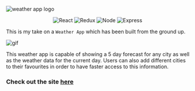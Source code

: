 ![weather app logo](img/Weather-app-header.png)

<p align="center"><img src="https://img.shields.io/badge/React-434343?style=for-the-badge&logo=react" alt="React" />&nbsp;<img src="https://img.shields.io/badge/Redux-434343?style=for-the-badge&logo=redux" alt="Redux" />&nbsp;<img src="https://img.shields.io/badge/Node-434343?style=for-the-badge&logo=nodedotjs" alt="Node" />&nbsp;<img src="https://img.shields.io/badge/Express-434343?style=for-the-badge&logo=express" alt="Express" />&nbsp;</p>

This is my take on a `Weather App` which has been built from the ground up.

![gif](img/demo.gif)

This weather app is capable of showing a 5 day forecast for any city as well as the weather data for the current day. Users can also add different cities to their favourites in order to have faster access to this information.

<h3>Check out the site <a href="https://arzhk-weather-app.vercel.app/" target="_blank">here</a></h3>

